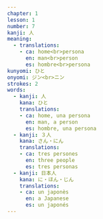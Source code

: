 ```yaml
---
chapter: 1
lesson: 1
number: 7
kanji: 人
meaning:
  - translations:
    - ca: home<br>persona
      en: man<br>person
      es: hombre<br>persona
kunyomi: ひと
onyomi: ジン<br>ニン
strokes: 2
words:
  - kanji: 人
    kana: ひと
    translations:
    - ca: home, una persona
      en: man, a person
      es: hombre, una persona
  - kanji: ３人
    kana: さん・にん
    translations:
    - ca: tres persones
      en: three people
      es: tres personas
  - kanji: 日本人
    kana: に・ほん・じん
    translations:
    - ca: un japonès
      en: a Japanese
      es: un japonés
---
```

